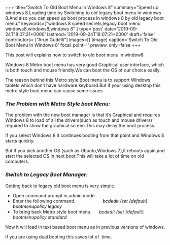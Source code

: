 +++
title="Switch To Old Boot Menu In Windows 8"
summary="Speed up windows 8 Loading time by Switching to old legacy boot menu in windows 8.And also you can speed up boot process in windows 8 by old legacy boot menu."
keywords=["windows 8 speed secrets,legacy boot menu windows8,windows8,windows 8"
]
type='post'
date='2019-09-24T18:07:21+0000'
lastmod='2019-09-24T18:07:21+0000'
draft='false'
contributors= ["Arun Gudelli"]
images=[]
[image]
caption='Switch To Old Boot Menu In Windows 8'
focal_point=''
preview_only=false
+++

This post will explains how to switch to old boot menu in window8

Windows 8 Metro boot menu has very good Graphical user interface, which is both touch and mouse friendly.We can boot the OS of our choice easily.

The reason behind this Metro style Boot menu is to support Windows tablets which don’t have hardware keyboard.But if your using desktop this metro style boot menu can cause some issues

### <em>The Problem with Metro Style boot Menu:</em>

The problem with the new boot manager is that it’s Graphical and requires Windows 8 to load of all the drivers(such as touch and mouse drivers) required to show the graphical screen.This may delay the boot process.

If you select Windows 8 it continues booting from that point and Windows 8 starts quickly.

But If you pick another OS (such as Ubuntu,Windows 7),it reboots again,and start the selected OS in next boot.This will take a lot of time on old computers.

### <em>Switch to Legacy Boot Manager:</em>

Getting back to legacy old boot menu is very simple.

<ul><li>Open command prompt in admin mode.</li><li>Enter the following command.&nbsp; &nbsp; &nbsp; &nbsp; &nbsp; &nbsp; &nbsp; &nbsp; &nbsp; &nbsp; &nbsp;&nbsp;<span style="color: #000000;"><em>bcdedit /set {default} bootmenupolicy legacy</em></span></li><li>To bring back Metro style boot menu. &nbsp; &nbsp; &nbsp;<em>bcdedit /set {default} bootmenupolicy standard</em></li></ul>

Now it will load in text based boot menu as in previous versions of windows.

If you are using dual booting this saves lot of &nbsp;time.













